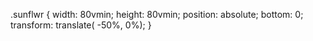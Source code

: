 .sunflwr {
width: 80vmin;
height: 80vmin;
position: absolute;
bottom: 0;
transform: translate( -50%, 0%);
}
